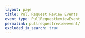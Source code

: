 ```yaml
---
layout: page
title: Pull Request Review Events
event_type: PullRequestReviewEvent
permalink: pullrequestreviewevent/
excluded_in_search: true
---
```

